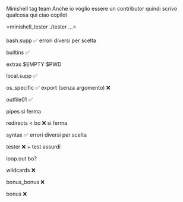Minishell tag team
Anche io voglio essere un contributor quindi scrivo qualcosa qui
ciao copilot


⭐️minishell_tester    ./tester ...⭐️

bash.supp             ✅️ errori diversi per scelta

builtins              ✅️

extras           $EMPTY $PWD

local.supp            ✅️

os_specific           ✅️ export (senza argomento) ❌️

outfile01             ✅️

pipes            si ferma 

redirects        < bo ❌️ si ferma

syntax                ✅️ errori diversi per scelta

tester                ❌️ + test assurdi

loop.out              bo?

wildcards             ❌️

bonus_bonus           ❌️

bonus                 ❌️
